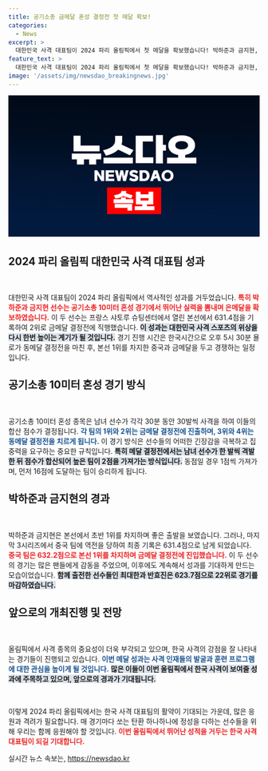 ```yaml
---
title: 공기소총 금메달 혼성 결정전 첫 메달 확보!
categories:
  - News
excerpt: >
  대한민국 사격 대표팀이 2024 파리 올림픽에서 첫 메달을 확보했습니다! 박하준과 금지현, 공기소총 혼성 경기에서 2위로 금메달 결정전에 진출하며 역대 최고의 성적을 기대케 합니다. 클릭해서 이들의 짜릿한 순간을 함께하세요!
feature_text: >
  대한민국 사격 대표팀이 2024 파리 올림픽에서 첫 메달을 확보했습니다! 박하준과 금지현, 공기소총 혼성 경기에서 2위로 금메달 결정전에 진출하며 역대 최고의 성적을 기대케 합니다. 클릭해서 이들의 짜릿한 순간을 함께하세요!
image: '/assets/img/newsdao_breakingnews.jpg'
---
```


<p><img src="/assets/img/newsdao_breakingnews.jpg" alt="flaretime 속보" /></p>

<h2 data-ke-size="size26">2024 파리 올림픽 대한민국 사격 대표팀 성과</h2>

<p data-ke-size="size16">&nbsp;</p>

<p>대한민국 사격 대표팀이 2024 파리 올림픽에서 역사적인 성과를 거두었습니다. <b><span style="color: #ee2323;">특히 박하준과 금지현 선수는 공기소총 10미터 혼성 경기에서 뛰어난 실력을 뽐내며 은메달을 확보하였습니다.</span></b> 이 두 선수는 프랑스 샤토루 슈팅센터에서 열린 본선에서 631.4점을 기록하여 2위로 금메달 결정전에 직행했습니다. <b><span style="background-color: #21538527;">이 성과는 대한민국 사격 스포츠의 위상을 다시 한번 높이는 계기가 될 것입니다.</span></b> 경기 진행 시간은 한국시간으로 오후 5시 30분 욜로가 동메달 결정전을 마친 후, 본선 1위를 차지한 중국과 금메달을 두고 경쟁하는 일정입니다.</p>

<h2 data-ke-size="size26">공기소총 10미터 혼성 경기 방식</h2>

<p data-ke-size="size16">&nbsp;</p>

<p>공기소총 10미터 혼성 종목은 남녀 선수가 각각 30분 동안 30발씩 사격을 하여 이들의 합산 점수가 결정됩니다. <b><span style="color: #1a5490;">각 팀의 1위와 2위는 금메달 결정전에 진출하며, 3위와 4위는 동메달 결정전을 치르게 됩니다.</span></b> 이 경기 방식은 선수들의 어떠한 긴장감을 극복하고 집중력을 요구하는 중요한 규칙입니다. <b><span style="background-color: #21538527;">특히 메달 결정전에서는 남녀 선수가 한 발씩 격발한 뒤 점수가 합산되어 높은 팀이 2점을 가져가는 방식입니다.</span></b> 동점일 경우 1점씩 가져가며, 먼저 16점에 도달하는 팀이 승리하게 됩니다.</p>

<h2 data-ke-size="size26">박하준과 금지현의 경과</h2>

<p data-ke-size="size16">&nbsp;</p>

<p>박하준과 금지현은 본선에서 초반 1위를 차지하며 좋은 출발을 보였습니다. 그러나, 마지막 3시리즈에서 중국 팀에 역전을 당하여 최종 기록은 631.4점으로 남게 되었습니다. <b><span style="color: #ee2323;">중국 팀은 632.2점으로 본선 1위를 차지하며 금메달 결정전에 진입했습니다.</span></b> 이 두 선수의 경기는 많은 팬들에게 감동을 주었으며, 이후에도 계속해서 성과를 기대하게 만드는 모습이었습니다. <b><span style="background-color: #21538527;">함께 출전한 선수들인 최대한과 반효진은 623.7점으로 22위로 경기를 마감하였습니다.</span></b> </p>

<h2 data-ke-size="size26">앞으로의 개최진행 및 전망</h2>

<p data-ke-size="size16">&nbsp;</p>

<p>올림픽에서 사격 종목의 중요성이 더욱 부각되고 있으며, 한국 사격의 강점을 잘 나타내는 경기들이 진행되고 있습니다. <b><span style="color: #1a5490;">이번 메달 성과는 사격 인재들의 발굴과 훈련 프로그램에 대한 관심을 높이게 될 것입니다.</span></b> <b><span style="background-color: #21538527;">많은 이들이 이번 올림픽에서 한국 사격이 보여줄 성과에 주목하고 있으며, 앞으로의 경과가 기대됩니다.</span></b></p>

<p data-ke-size="size16">&nbsp;</p>

<p>이렇게 2024 파리 올림픽에서는 한국 사격 대표팀의 활약이 기대되는 가운데, 많은 응원과 격려가 필요합니다. 매 경기마다 쏘는 탄환 하나하나에 정성을 다하는 선수들을 위해 우리는 함께 응원해야 할 것입니다. <b><span style="color: #ee2323;">이번 올림픽에서 뛰어난 성적을 거두는 한국 사격 대표팀이 되길 기대합니다.</span></b></p>
실시간 뉴스 속보는, <a href="https://newsdao.kr" rel="dofollow">https://newsdao.kr</a>


